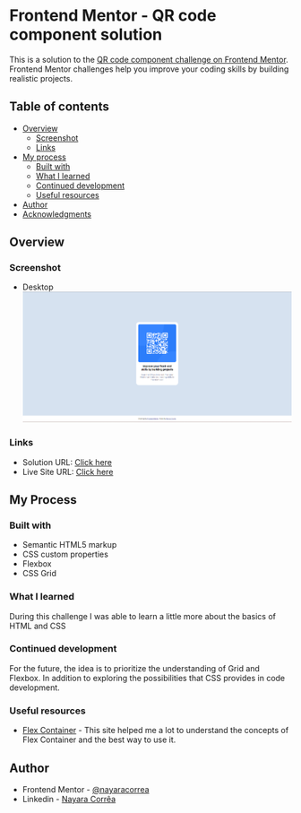 # Frontend Mentor - QR code component solution

This is a solution to the [QR code component challenge on Frontend Mentor](https://www.frontendmentor.io/challenges/qr-code-component-iux_sIO_H). Frontend Mentor challenges help you improve your coding skills by building realistic projects.

## Table of contents

- [Overview](#overview)
  - [Screenshot](#screenshot)
  - [Links](#links)
- [My process](#my-process)
  - [Built with](#built-with)
  - [What I learned](#what-i-learned)
  - [Continued development](#continued-development)
  - [Useful resources](#useful-resources)
- [Author](#author)
- [Acknowledgments](#acknowledgments)

## Overview

### Screenshot

- Desktop
  ![](./Screenshoots/desktop.png)

### Links

- Solution URL: [Click here](https://www.frontendmentor.io/solutions/qr-code-component-Bk3a7Crlzs)
- Live Site URL: [Click here](https://qr-code-component-main-beta-nine.vercel.app/)

## My Process

### Built with

- Semantic HTML5 markup
- CSS custom properties
- Flexbox
- CSS Grid

### What I learned

During this challenge I was able to learn a little more about the basics of HTML and CSS

### Continued development

For the future, the idea is to prioritize the understanding of Grid and Flexbox.
In addition to exploring the possibilities that CSS provides in code development.

### Useful resources

- [Flex Container](https://origamid.com/projetos/flexbox-guia-completo/) - This site helped me a lot to understand the concepts of Flex Container and the best way to use it.

## Author

- Frontend Mentor - [@nayaracorrea](https://www.frontendmentor.io/profile/nayaracorrea)
- Linkedin - [Nayara Corrêa](https://www.linkedin.com/in/nayaracorreaflorentino/)

